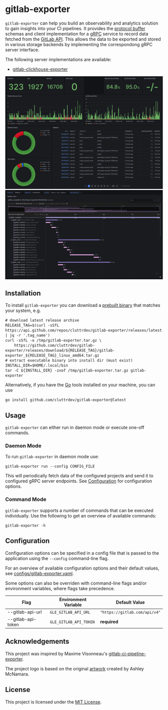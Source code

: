 # gitlab-exporter

`gitlab-exporter` can help you build an observability and analytics solution to
gain insights into your CI pipelines. 
It provides the [protocol buffer][protobuf] schemas and client implementation 
for a [gRPC] service to record data fetched from the [GitLab API][gitlab-api].
This allows the data to be exported and stored in various storage backends by
implementing the correspondong gRPC server interface.

The following server implementations are available:

  - [gitlab-clickhouse-exporter][gh-glche]

<p>
    <img src="./assets/project-overview.webp" />
    <img src="./assets/pipeline-trace.webp" />
</p>

## Installation

To install `gitlab-exporter` you can download a 
[prebuilt binary][prebuilt-binaries] that matches your system, e.g.

```shell
# download latest release archive
RELEASE_TAG=$(curl -sSfL https://api.github.com/repos/cluttrdev/gitlab-exporter/releases/latest | jq -r '.tag_name')
curl -sSfL -o /tmp/gitlab-exporter.tar.gz \
    https://github.com/cluttrdev/gitlab-exporter/releases/download/${RELEASE_TAG}/gitlab-exporter_${RELEASE_TAG}_linux_amd64.tar.gz
# extract executable binary into install dir (must exist)
INSTALL_DIR=$HOME/.local/bin
tar -C ${INSTALL_DIR} -zxof /tmp/gitlab-exporter.tar.gz gitlab-exporter
```

Alternatively, if you have the [Go][go-install] tools installed on your
machine, you can use

```shell
go install github.com/cluttrdev/gitlab-exporter@latest
```

## Usage

`gitlab-exporter` can either run in daemon mode or execute one-off
commands.

### Daemon Mode

To run `gitlab-exporter` in daemon mode use:

```shell
gitlab-exporter run --config CONFIG_FILE 
```

This will periodically fetch data of the configured projects and send it to
configured gRPC server endpoints.
See [Configuration](#configuration) for configuration options.

### Command Mode

`gitlab-exporter` supports a number of commands that can be executed
individually. Use the following to get an overview of available commands:

```shell
gitlab-exporter -h
```

## Configuration

Configuration options can be specified in a config file that is passed to the
application using the `--config` command-line flag.

For an overview of available configuration options and their default values,
see [configs/gitlab-exporter.yaml](./configs/gitlab-exporter.yaml).

Some options can also be overriden with command-line flags and/or environment
variables, where flags take precedence.

| Flag               | Environment Variable   | Default Value                 |
| ---                | ---                    | ---                           |
| --gitlab-api-url   | `GLE_GITLAB_API_URL`   | `"https://gitlab.com/api/v4"` |
| --gitlab-api-token | `GLE_GITLAB_API_TOKEN` | **required**                  |

## Acknowledgements

This project was inspired by Maxime Visonneau's
[gitlab-ci-pipeline-exporter][github-gcpe].

The project logo is based on the original [artwork][gopher-artwork] created by
Ashley McNamara.

## License

This project is licensed under the [MIT License](./LICENSE).

[protobuf]: https://protobuf.dev/
[grpc]: https://grpc.io/
[gitlab-api]: https://docs.gitlab.com/ee/api/rest/
[gh-glche]: https://github.com/cluttrdev/gitlab-clickhouse-exporter
[go-install]: https://go.dev/doc/install
[prebuilt-binaries]: https://github.com/cluttrdev/gitlab-exporter/releases/latest
[github-gcpe]: https://github.com/mvisonneau/gitlab-ci-pipelines-exporter
[gopher-artwork]: https://github.com/ashleymcnamara/gophers
